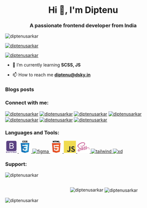 <!--
### Hi there 👋

**Diptenusarkar/diptenusarkar** is a ✨ _special_ ✨ repository because its `README.md` (this file) appears on your GitHub profile.

Here are some ideas to get you started:

- 🔭 I’m currently working on ...
- 🌱 I’m currently learning ...
- 👯 I’m looking to collaborate on ...
- 🤔 I’m looking for help with ...
- 💬 Ask me about ...
- 📫 How to reach me: ...
- 😄 Pronouns: ...
- ⚡ Fun fact: ...
-->

<h1 align="center">Hi 👋, I'm Diptenu</h1>
<h3 align="center">A passionate frontend developer from India</h3>

<p align="left"> <img src="https://komarev.com/ghpvc/?username=diptenusarkar&label=Profile%20views&color=0e75b6&style=flat" alt="diptenusarkar" /> </p>

<p align="left"> <a href="https://github.com/ryo-ma/github-profile-trophy"><img src="https://github-profile-trophy.vercel.app/?username=diptenusarkar" alt="diptenusarkar" /></a> </p>

<p align="left"> <a href="https://twitter.com/diptenusarkar" target="blank"><img src="https://img.shields.io/twitter/follow/diptenusarkar?logo=twitter&style=for-the-badge" alt="diptenusarkar" /></a> </p>

- 🌱 I’m currently learning **SCSS, JS**

- 📫 How to reach me **diptenu@dsky.in**

### Blogs posts
<!-- BLOG-POST-LIST:START -->
<!-- BLOG-POST-LIST:END -->

<h3 align="left">Connect with me:</h3>
<p align="left">
<a href="https://codepen.io/diptenusarkar" target="blank"><img align="center" src="https://raw.githubusercontent.com/rahuldkjain/github-profile-readme-generator/master/src/images/icons/Social/codepen.svg" alt="diptenusarkar" height="30" width="40" /></a>
<a href="https://dev.to/diptenusarkar" target="blank"><img align="center" src="https://cdn.jsdelivr.net/npm/simple-icons@3.0.1/icons/dev-dot-to.svg" alt="diptenusarkar" height="30" width="40" /></a>
<a href="https://twitter.com/diptenusarkar" target="blank"><img align="center" src="https://raw.githubusercontent.com/rahuldkjain/github-profile-readme-generator/master/src/images/icons/Social/twitter.svg" alt="diptenusarkar" height="30" width="40" /></a>
<a href="https://linkedin.com/in/diptenusarkar" target="blank"><img align="center" src="https://raw.githubusercontent.com/rahuldkjain/github-profile-readme-generator/master/src/images/icons/Social/linked-in-alt.svg" alt="diptenusarkar" height="30" width="40" /></a>
<a href="https://stackoverflow.com/users/diptenusarkar" target="blank"><img align="center" src="https://raw.githubusercontent.com/rahuldkjain/github-profile-readme-generator/master/src/images/icons/Social/stack-overflow.svg" alt="diptenusarkar" height="30" width="40" /></a>
<a href="https://fb.com/diptenusarkar" target="blank"><img align="center" src="https://raw.githubusercontent.com/rahuldkjain/github-profile-readme-generator/master/src/images/icons/Social/facebook.svg" alt="diptenusarkar" height="30" width="40" /></a>
<a href="https://instagram.com/diptenusarkar" target="blank"><img align="center" src="https://raw.githubusercontent.com/rahuldkjain/github-profile-readme-generator/master/src/images/icons/Social/instagram.svg" alt="diptenusarkar" height="30" width="40" /></a>
</p>

<h3 align="left">Languages and Tools:</h3>
<p align="left"> <a href="https://getbootstrap.com" target="_blank"> <img src="https://raw.githubusercontent.com/devicons/devicon/master/icons/bootstrap/bootstrap-plain-wordmark.svg" alt="bootstrap" width="40" height="40"/> </a> <a href="https://www.w3schools.com/css/" target="_blank"> <img src="https://raw.githubusercontent.com/devicons/devicon/master/icons/css3/css3-original-wordmark.svg" alt="css3" width="40" height="40"/> </a> <a href="https://www.figma.com/" target="_blank"> <img src="https://www.vectorlogo.zone/logos/figma/figma-icon.svg" alt="figma" width="40" height="40"/> </a> <a href="https://www.w3.org/html/" target="_blank"> <img src="https://raw.githubusercontent.com/devicons/devicon/master/icons/html5/html5-original-wordmark.svg" alt="html5" width="40" height="40"/> </a> <a href="https://developer.mozilla.org/en-US/docs/Web/JavaScript" target="_blank"> <img src="https://raw.githubusercontent.com/devicons/devicon/master/icons/javascript/javascript-original.svg" alt="javascript" width="40" height="40"/> </a> <a href="https://sass-lang.com" target="_blank"> <img src="https://raw.githubusercontent.com/devicons/devicon/master/icons/sass/sass-original.svg" alt="sass" width="40" height="40"/> </a> <a href="https://tailwindcss.com/" target="_blank"> <img src="https://www.vectorlogo.zone/logos/tailwindcss/tailwindcss-icon.svg" alt="tailwind" width="40" height="40"/> </a> <a href="https://www.adobe.com/products/xd.html" target="_blank"> <img src="https://cdn.worldvectorlogo.com/logos/adobe-xd.svg" alt="xd" width="40" height="40"/> </a> </p>

<h3 align="left">Support:</h3>
<p><a href="https://www.buymeacoffee.com/diptenusarkar"> <img align="left" src="https://cdn.buymeacoffee.com/buttons/v2/default-yellow.png" height="50" width="210" alt="diptenusarkar" /></a></p><br><br>

<p><img align="left" src="https://github-readme-stats.vercel.app/api/top-langs?username=diptenusarkar&show_icons=true&locale=en&layout=compact" alt="diptenusarkar" /></p>

<p>&nbsp;<img align="center" src="https://github-readme-stats.vercel.app/api?username=diptenusarkar&show_icons=true&locale=en" alt="diptenusarkar" /></p>

<p><img align="center" src="https://github-readme-streak-stats.herokuapp.com/?user=diptenusarkar&" alt="diptenusarkar" /></p>
